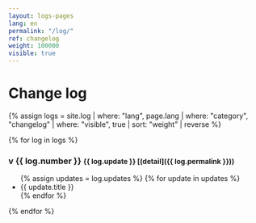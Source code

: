 ```yaml
---
layout: logs-pages
lang: en
permalink: "/log/"
ref: changelog
weight: 100000
visible: true
---
```


# Change log

{% assign logs = site.log | where: "lang", page.lang | where: "category", "changelog" | where: "visible", true | sort: "weight" | reverse %}

{% for log in logs %}
### v {{ log.number }}  <small class="{{ log.status }}">{{ log.update }} [(detail]({{ log.permalink }}))</small>

<ul class="changelog">
	{% assign updates = log.updates %}
	{% for update in updates %}
	<li class="ch-{{ update.status }}">{{ update.title }}</li>
	{% endfor %}
</ul>

{% endfor %}
